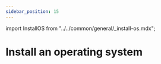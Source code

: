```yaml
---
sidebar_position: 15
---
```


import InstallOS from "../../common/general/\_install-os.mdx";

# Install an operating system

<InstallOS platform="aml" />
